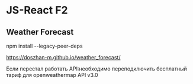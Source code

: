 # JS-React F2 
## Weather Forecast

npm install --legacy-peer-deps

https://doszhan-m.github.io/weather_forecast/

Если перестал работать API:необходимо переподключить бесплатный тариф для openweathermap API v3.0
